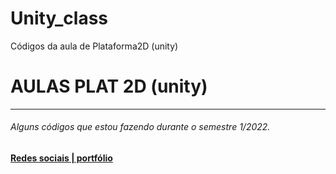 # Unity_class
Códigos da aula de Plataforma2D (unity)
# AULAS PLAT 2D (unity)
---------------
###### Alguns códigos que estou fazendo durante o semestre 1/2022. 

**[Redes sociais | portfólio](https://heloisayuu.carrd.co/)**

